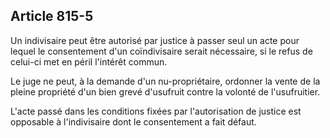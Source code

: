Article 815-5
----
Un indivisaire peut être autorisé par justice à passer seul un acte pour lequel
le consentement d'un coïndivisaire serait nécessaire, si le refus de celui-ci
met en péril l'intérêt commun.

Le juge ne peut, à la demande d'un nu-propriétaire, ordonner la vente de la
pleine propriété d'un bien grevé d'usufruit contre la volonté de l'usufruitier.

L'acte passé dans les conditions fixées par l'autorisation de justice est
opposable à l'indivisaire dont le consentement a fait défaut.
